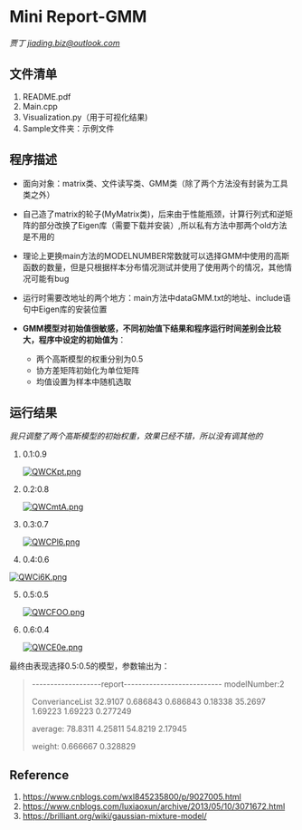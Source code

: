 # Mini Report-GMM

*贾丁 jiading.biz@outlook.com*

## 文件清单

1. README.pdf
2. Main.cpp
3. Visualization.py（用于可视化结果)
4. Sample文件夹：示例文件

## 程序描述

* 面向对象：matrix类、文件读写类、GMM类（除了两个方法没有封装为工具类之外）

* 自己造了matrix的轮子(MyMatrix类)，后来由于性能瓶颈，计算行列式和逆矩阵的部分改换了Eigen库（需要下载并安装）,所以私有方法中那两个old方法是不用的

* 理论上更换main方法的MODELNUMBER常数就可以选择GMM中使用的高斯函数的数量，但是只根据样本分布情况测试并使用了使用两个的情况，其他情况可能有bug

* 运行时需要改地址的两个地方：main方法中dataGMM.txt的地址、include语句中Eigen库的安装位置

* **GMM模型对初始值很敏感，不同初始值下结果和程序运行时间差别会比较大，程序中设定的初始值为**：

  * 两个高斯模型的权重分别为0.5
  * 协方差矩阵初始化为单位矩阵
  * 均值设置为样本中随机选取

## 运行结果

*我只调整了两个高斯模型的初始权重，效果已经不错，所以没有调其他的*

1. 0.1:0.9

   [![QWCKpt.png](https://s2.ax1x.com/2019/12/14/QWCKpt.png)](https://imgse.com/i/QWCKpt)

2. 0.2:0.8

   [![QWCmtA.png](https://s2.ax1x.com/2019/12/14/QWCmtA.png)](https://imgse.com/i/QWCmtA)

3. 0.3:0.7

   [![QWCPl6.png](https://s2.ax1x.com/2019/12/14/QWCPl6.png)](https://imgse.com/i/QWCPl6)

4. 0.4:0.6

[![QWCi6K.png](https://s2.ax1x.com/2019/12/14/QWCi6K.png)](https://imgse.com/i/QWCi6K)

5. 0.5:0.5

   [![QWCFOO.png](https://s2.ax1x.com/2019/12/14/QWCFOO.png)](https://imgse.com/i/QWCFOO)

6. 0.6:0.4

   [![QWCE0e.png](https://s2.ax1x.com/2019/12/14/QWCE0e.png)](https://imgse.com/i/QWCE0e)

最终由表现选择0.5:0.5的模型，参数输出为：

>-------------------report---------------------------
>modelNumber:2
>
>ConverianceList
>32.9107 0.686843
>0.686843  0.18338
>35.2697 1.69223
>1.69223 0.277249
>
>average:
>78.8311 4.25811
>54.8219 2.17945
>
>weight:
>0.666667	0.328829

## Reference

1. https://www.cnblogs.com/wxl845235800/p/9027005.html
2. https://www.cnblogs.com/luxiaoxun/archive/2013/05/10/3071672.html
3. https://brilliant.org/wiki/gaussian-mixture-model/


